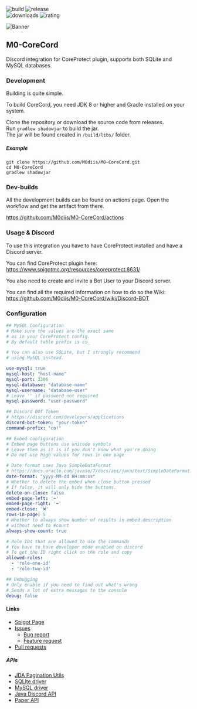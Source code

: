 <!-- Variables -->

[resourceId]: 91863

[banner]: https://i.imgur.com/8cj7B0e.png
[ratingImage]: https://img.shields.io/badge/dynamic/json.svg?color=brightgreen&label=rating&query=%24.rating.average&suffix=%20%2F%205&url=https%3A%2F%2Fapi.spiget.org%2Fv2%2Fresources%2F91863
[buildImage]: https://github.com/M0diis/M0-CoreCord/actions/workflows/gradle.yml/badge.svg
[releaseImage]: https://img.shields.io/github/v/release/M0diis/M0-CoreCord.svg?label=github%20release
[downloadsImage]: https://img.shields.io/badge/dynamic/json.svg?color=brightgreen&label=downloads%20%28spigotmc.org%29&query=%24.downloads&url=https%3A%2F%2Fapi.spiget.org%2Fv2%2Fresources%2F91863

<!-- End of variables block -->

![build][buildImage] ![release][releaseImage]  
![downloads][downloadsImage] ![rating][ratingImage]

![Banner][banner]

## M0-CoreCord
Discord integration for CoreProtect plugin, supports both SQLite and MySQL databases.

### Development
Building is quite simple.

To build CoreCord, you need JDK 8 or higher and Gradle installed on your system.

Clone the repository or download the source code from releases.  
Run `gradlew shadowjar` to build the jar.  
The jar will be found created in `/build/libs/` folder. 

##### Example
```
git clone https://github.com/M0diis/M0-CoreCord.git
cd M0-CoreCord
gradlew shadowjar
```

### Dev-builds

All the development builds can be found on actions page.
Open the workflow and get the artifact from there.

https://github.com/M0diis/M0-CoreCord/actions

### Usage & Discord

To use this integration you have to have CoreProtect installed and have a Discord server.

You can find CoreProtect plugin here:  
https://www.spigotmc.org/resources/coreprotect.8631/

You also need to create and invite a Bot User to your Discord server.

You can find all the required information on how to do so the Wiki:  
https://github.com/M0diis/M0-CoreCord/wiki/Discord-BOT

### Configuration

```yaml
## MySQL Configuration
# Make sure the values are the exact same
# as in your CoreProtect config.
# By default table prefix is co_

# You can also use SQLite, but I strongly recommend
# using MySQL instead.

use-mysql: true
mysql-host: "host-name"
mysql-port: 3306
mysql-database: "database-name"
mysql-username: "database-user"
# Leave '' if password not required
mysql-password: "user-password"

## Discord BOT Token
# https://discord.com/developers/applications
discord-bot-token: "your-token"
command-prefix: "co!"

## Embed configuration
# Embed page buttons use unicode symbols
# Leave them as it is if you don't know what you're doing
# Do not use high values for rows in one page

# Date format uses Java SimpleDataFormat
# https://docs.oracle.com/javase/7/docs/api/java/text/SimpleDateFormat.html
date-format: "yyyy-MM-dd HH:mm:ss"
# Whether to delete the embed when close button pressed
# If false, it will only hide the buttons.
delete-on-close: false
embed-page-left: '⬅️'
embed-page-right: '➡️'
embed-close: '❌'
rows-in-page: 5
# Whether to always show number of results in embed description
# without need to #count
always-show-count: true

# Role IDs that are allowed to use the commands
# You have to have developer mode enabled on discord
# To get the ID right click on the role and copy
allowed-roles:
  - 'role-one-id'
  - 'role-two-id'

## Debugging
# Only enable if you need to find out what's wrong
# Sends a lot of extra messages to the console
debug: false
```

#### Links

- [Spigot Page](https://www.spigotmc.org/resources/m0-corecord.91863/)
- [Issues](https://github.com/M0diis/M0-CoreCord/issues)
  - [Bug report](https://github.com/M0diis/M0-CoreCord/issues/new?assignees=&labels=bug&template=bug_report.md&title=)
  - [Feature request](https://github.com/M0diis/M0-CoreCord/issues/new?assignees=&labels=enhancement&template=feature.md)
- [Pull requests](https://github.com/M0diis/M0-CoreCord/pulls)

##### APIs
- [JDA Pagination Utils](https://github.com/ygimenez/Pagination-Utils)
- [SQLite driver](https://github.com/xerial/sqlite-jdbc)
- [MySQL driver](https://dev.mysql.com/downloads/connector/j/)
- [Java Discord API](https://github.com/DV8FromTheWorld/JDA)
- [Paper API](https://github.com/PaperMC/Paper)

